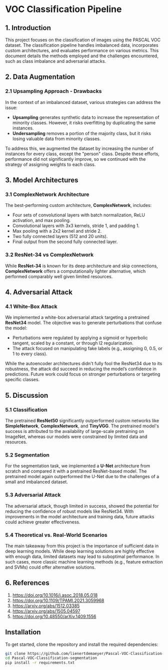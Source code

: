 # VOC Classification Pipeline

## 1. Introduction
This project focuses on the classification of images using the PASCAL VOC dataset. The classification pipeline handles imbalanced data, incorporates custom architectures, and evaluates performance on various metrics. This document details the methods employed and the challenges encountered, such as class imbalance and adversarial attacks.

## 2. Data Augmentation

### 2.1 Upsampling Approach - Drawbacks
In the context of an imbalanced dataset, various strategies can address the issue:
- **Upsampling** generates synthetic data to increase the representation of minority classes. However, it risks overfitting by duplicating the same instances.
- **Undersampling** removes a portion of the majority class, but it risks losing valuable data from minority classes.

To address this, we augmented the dataset by increasing the number of instances for every class, except the "person" class. Despite these efforts, performance did not significantly improve, so we continued with the strategy of assigning weights to each class.

## 3. Model Architectures

### 3.1 ComplexNetwork Architecture
The best-performing custom architecture, **ComplexNetwork**, includes:
- Four sets of convolutional layers with batch normalization, ReLU activation, and max pooling.
- Convolutional layers with 3x3 kernels, stride 1, and padding 1.
- Max pooling with a 2x2 kernel and stride 2.
- Two fully connected layers (512 and 20 units).
- Final output from the second fully connected layer.

### 3.2 ResNet-34 vs ComplexNetwork
While **ResNet-34** is known for its deep architecture and skip connections, **ComplexNetwork** offers a computationally lighter alternative, which performed comparably well given limited resources.

## 4. Adversarial Attack

### 4.1 White-Box Attack
We implemented a white-box adversarial attack targeting a pretrained **ResNet34** model. The objective was to generate perturbations that confuse the model:
- Perturbations were regulated by applying a sigmoid or hyperbolic tangent, scaled by a constant, or through l2 regularization.
- The attack focused on manipulating fake labels (e.g., assigning 0, 0.5, or 1 to every class).

While the autoencoder architectures didn't fully fool the ResNet34 due to its robustness, the attack did succeed in reducing the model’s confidence in predictions. Future work could focus on stronger perturbations or targeting specific classes.

## 5. Discussion

### 5.1 Classification
The pretrained **ResNet50** significantly outperformed custom networks like **SimpleNetwork**, **ComplexNetwork**, and **TinyVGG**. The pretrained model's success is attributed to the availability of large-scale pretraining on ImageNet, whereas our models were constrained by limited data and resources.

### 5.2 Segmentation
For the segmentation task, we implemented a **U-Net** architecture from scratch and compared it with a pretrained ResNet-based model. The pretrained model again outperformed the U-Net due to the challenges of a small and imbalanced dataset.

### 5.3 Adversarial Attack
The adversarial attack, though limited in success, showed the potential for reducing the confidence of robust models like ResNet34. With improvements in the model architecture and training data, future attacks could achieve greater effectiveness.

### 5.4 Theoretical vs. Real-World Scenarios
The main takeaway from this project is the importance of sufficient data in deep learning models. While deep learning solutions are highly effective with enough data, limited datasets may lead to suboptimal performance. In such cases, more classic machine learning methods (e.g., feature extraction and SVMs) could offer alternative solutions.

## 6. References
1. https://doi.org/10.1016/j.asoc.2018.05.018  
2. https://doi.org/10.1109/TPAMI.2021.3059968  
3. https://arxiv.org/abs/1512.03385  
4. https://arxiv.org/abs/1505.04597  
5. https://doi.org/10.48550/arXiv.1409.1556

  
## Installation
To get started, clone the repository and install the required dependencies:

```bash
git clone https://github.com/lienertdemaeyer/Pascal-VOC-Classification-segmentation.git
cd Pascal-VOC-Classification-segmentation
pip install -r requirements.txt


